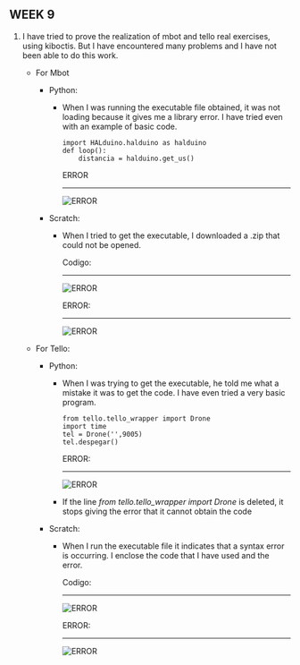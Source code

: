 ## WEEK 9

1. I have tried to prove the realization of mbot and tello real exercises, using kiboctis. But I have encountered many problems and I have not been able to do this work.
    -   For Mbot
        -  Python:
            -   When I was running the executable file obtained, it was not loading because it gives me a library error. I have tried even with an example of basic code.
                ~~~
                import HALduino.halduino as halduino
                def loop():
                    distancia = halduino.get_us()           
                ~~~
                ERROR
                ***
                
                ![ERROR](https://raw.githubusercontent.com/dvalladaresv/2019-tfg-david-valladares/master/2019-tfg-david-valladares/Extension/Imagenes/error_python_mbot.png)
                
        -   Scratch:
            - When I tried to get the executable, I downloaded a .zip that could not be opened.
            
                Codigo:
                ***
                
                ![ERROR](https://raw.githubusercontent.com/dvalladaresv/2019-tfg-david-valladares/master/2019-tfg-david-valladares/Extension/Imagenes/codigo_scratch_mbot.png)
                
                ERROR:
                ***
    
                ![ERROR](https://raw.githubusercontent.com/dvalladaresv/2019-tfg-david-valladares/master/2019-tfg-david-valladares/Extension/Imagenes/error_scratch_mbot.png)
                
    -   For Tello:
        -   Python:
            -   When I was trying to get the executable, he told me what a mistake it was to get the code. I have even tried a very basic program.
                ~~~
                from tello.tello_wrapper import Drone
                import time
                tel = Drone('',9005)
                tel.despegar()
                ~~~
                
                ERROR:
                ***
                ![ERROR](https://raw.githubusercontent.com/dvalladaresv/2019-tfg-david-valladares/master/2019-tfg-david-valladares/Extension/Imagenes/error_python_tello.png)
                
            - If the line *from tello.tello_wrapper import Drone* is deleted, it stops giving the error that it cannot obtain the code
        -  Scratch:
            -    When I run the executable file it indicates that a syntax error is occurring. I enclose the code that I have used and the error.
                    
                    Codigo:
                    ***
                    ![ERROR](https://raw.githubusercontent.com/dvalladaresv/2019-tfg-david-valladares/master/2019-tfg-david-valladares/Extension/Imagenes/codigo_scratch_tello.png)
                    
                    ERROR:
                    ***
                    ![ERROR](https://raw.githubusercontent.com/dvalladaresv/2019-tfg-david-valladares/master/Extension/Imagenes/error_scratch_tello.png)


  

       
        
